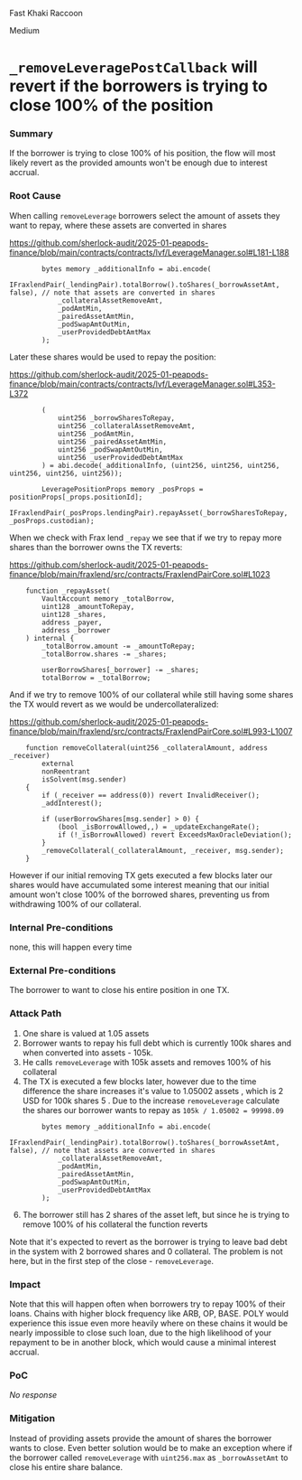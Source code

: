 Fast Khaki Raccoon

Medium

# `_removeLeveragePostCallback` will revert if the borrowers is trying to close 100% of the position

### Summary

If the borrower is trying to close 100% of his position, the flow will most likely revert as the provided amounts won't be enough due to interest accrual.  

### Root Cause

When calling `removeLeverage` borrowers select the amount of assets they want to repay, where these assets are converted in shares

https://github.com/sherlock-audit/2025-01-peapods-finance/blob/main/contracts/contracts/lvf/LeverageManager.sol#L181-L188
```solidity
        bytes memory _additionalInfo = abi.encode(
            IFraxlendPair(_lendingPair).totalBorrow().toShares(_borrowAssetAmt, false), // note that assets are converted in shares
            _collateralAssetRemoveAmt,
            _podAmtMin,
            _pairedAssetAmtMin,
            _podSwapAmtOutMin,
            _userProvidedDebtAmtMax
        );
```

Later these shares would be used to repay the position:

https://github.com/sherlock-audit/2025-01-peapods-finance/blob/main/contracts/contracts/lvf/LeverageManager.sol#L353-L372
```solidity
        (
            uint256 _borrowSharesToRepay,
            uint256 _collateralAssetRemoveAmt,
            uint256 _podAmtMin,
            uint256 _pairedAssetAmtMin,
            uint256 _podSwapAmtOutMin,
            uint256 _userProvidedDebtAmtMax
        ) = abi.decode(_additionalInfo, (uint256, uint256, uint256, uint256, uint256, uint256));

        LeveragePositionProps memory _posProps = positionProps[_props.positionId];
        IFraxlendPair(_posProps.lendingPair).repayAsset(_borrowSharesToRepay, _posProps.custodian);

```


When we check with Frax lend `_repay` we see that if we try to repay more shares than the borrower owns the TX reverts:

https://github.com/sherlock-audit/2025-01-peapods-finance/blob/main/fraxlend/src/contracts/FraxlendPairCore.sol#L1023
```solidity
    function _repayAsset(
        VaultAccount memory _totalBorrow,
        uint128 _amountToRepay,
        uint128 _shares,
        address _payer,
        address _borrower
    ) internal {
        _totalBorrow.amount -= _amountToRepay;
        _totalBorrow.shares -= _shares;

        userBorrowShares[_borrower] -= _shares;
        totalBorrow = _totalBorrow;
```

And if we try to remove 100% of our collateral while still having some shares the TX would revert as we would be undercollateralized:

https://github.com/sherlock-audit/2025-01-peapods-finance/blob/main/fraxlend/src/contracts/FraxlendPairCore.sol#L993-L1007
```solidity
    function removeCollateral(uint256 _collateralAmount, address _receiver)
        external
        nonReentrant
        isSolvent(msg.sender)
    {
        if (_receiver == address(0)) revert InvalidReceiver();
        _addInterest();

        if (userBorrowShares[msg.sender] > 0) {
            (bool _isBorrowAllowed,,) = _updateExchangeRate();
            if (!_isBorrowAllowed) revert ExceedsMaxOracleDeviation();
        }
        _removeCollateral(_collateralAmount, _receiver, msg.sender);
    }
```


However if our initial removing TX gets executed a few blocks later our shares would have accumulated some interest meaning that our initial amount won't close 100% of the borrowed shares, preventing us from withdrawing 100% of our collateral.

### Internal Pre-conditions

none, this will happen every time

### External Pre-conditions

The borrower to want to close his entire position in one TX.

### Attack Path

1. One share is valued at 1.05 assets 
2. Borrower wants to repay his full debt which is currently 100k shares and when converted into assets - 105k.
3. He calls `removeLeverage` with 105k assets and removes 100% of his collateral
4. The TX is executed a few blocks later, however due to the time difference the share increases it's value to 1.05002 assets , which is 2 USD for 100k shares
5 . Due to the increase `removeLeverage` calculate the shares our borrower wants to repay as `105k / 1.05002 = 99998.09`

```solidity
        bytes memory _additionalInfo = abi.encode(
            IFraxlendPair(_lendingPair).totalBorrow().toShares(_borrowAssetAmt, false), // note that assets are converted in shares
            _collateralAssetRemoveAmt,
            _podAmtMin,
            _pairedAssetAmtMin,
            _podSwapAmtOutMin,
            _userProvidedDebtAmtMax
        );
```

6. The borrower still has 2 shares of the asset left, but since he is trying to remove 100% of his collateral the function reverts 

Note that it's expected to revert as the borrower is trying to leave bad debt in the system with 2 borrowed shares and 0 collateral. The problem is not here, but in the first step of the close - `removeLeverage`.

### Impact

Note that this will happen often when borrowers try to repay 100% of their loans. Chains with higher block frequency like ARB, OP, BASE. POLY would experience this issue even more heavily where on these chains it would be nearly impossible to close such loan, due to the high likelihood of your repayment to be in another block, which would cause a minimal interest accrual.

### PoC

_No response_

### Mitigation

Instead of providing assets provide the amount of shares the borrower wants to close. Even better solution would be to make an exception where if the borrower called `removeLeverage` with `uint256.max` as `_borrowAssetAmt` to close his entire share balance. 
